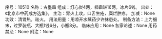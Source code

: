 序号：10510
名称：古墨霜
组成：灯心炭4两，柿霜饼16两，冰片6钱。
出处：《北京市中药成方选集》。
主治：胃火上攻，口舌生疮，糜烂肿疼。
加减：None
功效：清胃热，祛火。
用法用量：用凉开水蘸药少许抹患处。
制备方法：上为细末，过罗装瓶、大瓶1钱6分，小瓶8分。
临床应用：None
各家论述：None
用药禁忌：None
附注：None
